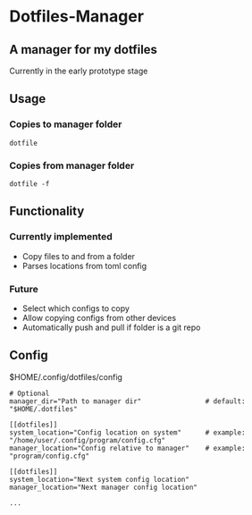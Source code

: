 # Dotfiles-Manager

## A manager for my dotfiles

Currently in the early prototype stage

## Usage

### Copies to manager folder

```
dotfile
```

### Copies from manager folder

```
dotfile -f
```

## Functionality

### Currently implemented

* Copy files to and from a folder
* Parses locations from toml config

### Future

* Select which configs to copy
* Allow copying configs from other devices
* Automatically push and pull if folder is a git repo

## Config

$HOME/.config/dotfiles/config

```
# Optional
manager_dir="Path to manager dir"                # default: "$HOME/.dotfiles"

[[dotfiles]]
system_location="Config location on system"      # example: "/home/user/.config/program/config.cfg"
manager_location="Config relative to manager"    # example: "program/config.cfg" 

[[dotfiles]]
system_location="Next system config location"
manager_location="Next manager config location"

...

```
